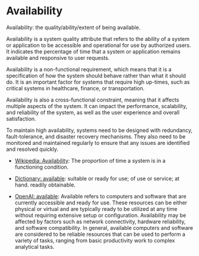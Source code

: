 # Availability

Availability: the quality/ability/extent of being available.

<span data-chatgpt-prompt="explain availability (system quality attribute, cross-functional constraint, non-functional requirement)">Availability is a system quality attribute that refers to the ability of a system or application to be accessible and operational for use by authorized users. It indicates the percentage of time that a system or application remains available and responsive to user requests.

Availability is a non-functional requirement, which means that it is a specification of how the system should behave rather than what it should do. It is an important factor for systems that require high up-times, such as critical systems in healthcare, finance, or transportation.

Availability is also a cross-functional constraint, meaning that it affects multiple aspects of the system. It can impact the performance, scalability, and reliability of the system, as well as the user experience and overall satisfaction.

To maintain high availability, systems need to be designed with redundancy, fault-tolerance, and disaster recovery mechanisms. They also need to be monitored and maintained regularly to ensure that any issues are identified and resolved quickly.</span>

* [Wikipedia: Availability](https://wikipedia.org/wiki/Availability): The proportion of time a system is in a functioning condition.

* [Dictionary: available](https://www.dictionary.com/browse/available): suitable or ready for use; of use or service; at hand. readily obtainable.

* [OpenAI: available](https:://openai.com): <span data-chatgpt-prompt="define available (computers and software)">Available refers to computers and software that are currently accessible and ready for use. These resources can be either physical or virtual and are typically ready to be utilized at any time without requiring extensive setup or configuration. Availability may be affected by factors such as network connectivity, hardware reliability, and software compatibility. In general, available computers and software are considered to be reliable resources that can be used to perform a variety of tasks, ranging from basic productivity work to complex analytical tasks.</span>
